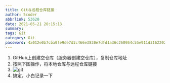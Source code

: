 ```yaml
---
title: Git与远程仓库链接
author: 5coder
abbrlink: 53620
date: 2021-05-21 20:15:13
summary:
tags: Git
category: Git
password: 4a012e0b7cba0fe9de7d3c466e3830e7dfd1a36c260954c55e911d3162202c2c
---
```


1. GitHub上创建空仓库（服务器创建空仓库），复制仓库地址
2. 按照下图操作，将本地仓库与远程仓库链接
3. ![git](https://i.loli.net/2021/05/21/cDfRVCuGU1HEIem.png)
4. 搞定，小白记录一下

